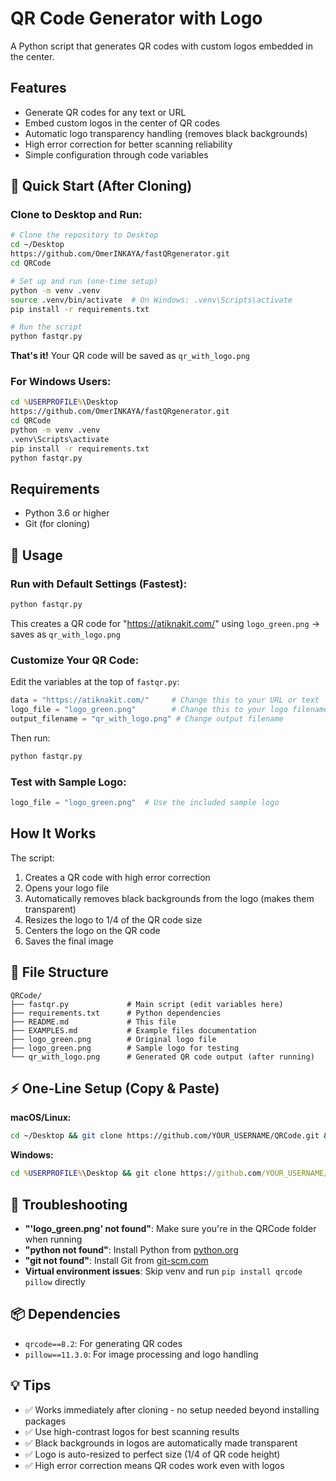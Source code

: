 # QR Code Generator with Logo

A Python script that generates QR codes with custom logos embedded in the center.

## Features

- Generate QR codes for any text or URL
- Embed custom logos in the center of QR codes
- Automatic logo transparency handling (removes black backgrounds)
- High error correction for better scanning reliability
- Simple configuration through code variables

## 🚀 Quick Start (After Cloning)

### Clone to Desktop and Run:

```bash
# Clone the repository to Desktop
cd ~/Desktop
https://github.com/OmerINKAYA/fastQRgenerator.git
cd QRCode

# Set up and run (one-time setup)
python -m venv .venv
source .venv/bin/activate  # On Windows: .venv\Scripts\activate
pip install -r requirements.txt

# Run the script
python fastqr.py
```

**That's it!** Your QR code will be saved as `qr_with_logo.png`

### For Windows Users:
```cmd
cd %USERPROFILE%\Desktop
https://github.com/OmerINKAYA/fastQRgenerator.git
cd QRCode
python -m venv .venv
.venv\Scripts\activate
pip install -r requirements.txt
python fastqr.py
```

## Requirements

- Python 3.6 or higher
- Git (for cloning)

## 🎯 Usage

### Run with Default Settings (Fastest):
```bash
python fastqr.py
```
This creates a QR code for "https://atiknakit.com/" using `logo_green.png` → saves as `qr_with_logo.png`

### Customize Your QR Code:
Edit the variables at the top of `fastqr.py`:
```python
data = "https://atiknakit.com/"     # Change this to your URL or text
logo_file = "logo_green.png"        # Change this to your logo filename  
output_filename = "qr_with_logo.png" # Change output filename
```

Then run:
```bash
python fastqr.py
```

### Test with Sample Logo:
```python
logo_file = "logo_green.png"  # Use the included sample logo
```

## How It Works

The script:
1. Creates a QR code with high error correction
2. Opens your logo file
3. Automatically removes black backgrounds from the logo (makes them transparent)
4. Resizes the logo to 1/4 of the QR code size
5. Centers the logo on the QR code
6. Saves the final image

## 📁 File Structure

```
QRCode/
├── fastqr.py             # Main script (edit variables here)
├── requirements.txt      # Python dependencies  
├── README.md             # This file
├── EXAMPLES.md           # Example files documentation
├── logo_green.png        # Original logo file
├── logo_green.png        # Sample logo for testing
└── qr_with_logo.png      # Generated QR code output (after running)
```

## ⚡ One-Line Setup (Copy & Paste)

**macOS/Linux:**
```bash
cd ~/Desktop && git clone https://github.com/YOUR_USERNAME/QRCode.git && cd QRCode && python -m venv .venv && source .venv/bin/activate && pip install -r requirements.txt && python fastqr.py
```

**Windows:**
```cmd
cd %USERPROFILE%\Desktop && git clone https://github.com/YOUR_USERNAME/QRCode.git && cd QRCode && python -m venv .venv && .venv\Scripts\activate && pip install -r requirements.txt && python fastqr.py
```

## 🔧 Troubleshooting

- **"'logo_green.png' not found"**: Make sure you're in the QRCode folder when running
- **"python not found"**: Install Python from [python.org](https://python.org)
- **"git not found"**: Install Git from [git-scm.com](https://git-scm.com)
- **Virtual environment issues**: Skip venv and run `pip install qrcode pillow` directly

## 📦 Dependencies

- `qrcode==8.2`: For generating QR codes
- `pillow==11.3.0`: For image processing and logo handling

## 💡 Tips

- ✅ Works immediately after cloning - no setup needed beyond installing packages
- ✅ Use high-contrast logos for best scanning results
- ✅ Black backgrounds in logos are automatically made transparent
- ✅ Logo is auto-resized to perfect size (1/4 of QR code height)
- ✅ High error correction means QR codes work even with logos
